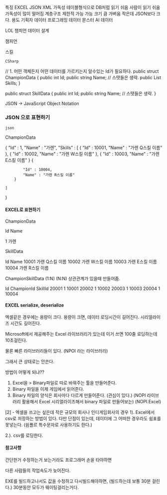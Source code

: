 ﻿특징			EXCEL							JSON				XML
가독성		테이블형식으로 DB처럼 읽기 쉬움	사람이 읽기 쉬움		가독성이 많이 떨어짐
계층구조		제한적							가능					가능
크기			큼								가벼움				작은데 JSON보다 크다.
용도			기획자 데이터						프로그래밍 데이터		몬스터 AI 데이터


LOL 챔피언 데이터 설계

챔피언

스킬

	CSharp
// 1. 어떤 객체든지 어떤 데이터를 가르키는지 알수있는 Id가 필요하다.
public struct ChampionData
{
	public int Id;
	public string Name;
	// 스탯들은 생략.
	public List<SkillData> Skills;
}

public struct SkillData
{
	public int Id;
	public string Name;
	// 스탯들은 생략.
}

JSON -> JavaScript Object Notation

### JSON 으로 표현하기
	json
ChampionData

{
	"Id" : 1,
	"Name" : "가렌",
	"Skills" : [
		{
			"Id" : 10001,
			"Name" : "가렌 Q스킬 이름"
		},
		{
			"Id" : 10002,
			"Name" : "가렌 W스킬 이름"
		},
		{
			"Id" : 10003,
			"Name" : "가렌 E스킬 이름"
		}
		{
			
			"Id" : 10004,
			"Name" : "가렌 R스킬 이름"
		}

	]
}


#### EXCEL로 표현하기

ChampionData

Id Name

1 가렌

SkillData

Id		Name
10001	가렌 Q스킬 이름
10002	가렌 W스킬 이름
10003	가렌 E스킬 이름
10004	가렌 R스킬 이름

ChampionSkillData (1:N) (N:N) 상관관계가 있을때 만들어줌.

Id		ChampionId		SkillId
20001	1				10001
20002	1				10002
20003	1				10003
20004	1				10004


#### EXCEL serialize, deserialize

엑셀같은 경우에는 용량이 크다.
용량이 크면, 데이터 로딩시간이 길어진다.
시리얼라이즈 시간도 길어진다.

Microsoft에서 제공해주는 Excel 라이브러리가 있는데
이거 쓰면 100줄 로딩하는데 10초걸린다.

물론 빠른 라이브러리들이 있다. (NPOI 라는 라이브러리)

그래서 큰 상태로는 안쓴다.

방법이 어떻게 되냐??

1. Excel을 > Binary파일로 따로 바꿔주는 툴을 만들어준다.
2. Binary 파일을 이제 게임에서 읽어준다.
3. Binary 파일의 양식은 회사마다 다르게 만들어준다.
(관심이 있다.)
(NOPI 라이브러리 활용해서 Excel 시리얼라이즈해서 binary 파일로 만들어보는)
(NOPI.Excel)


[2] - 엑셀을 쓰고는 싶은데 작은 규모의 회사나 인디게임회사의 경우
1). Excel에서 csv로 저장하는 방법이 있다.
	다만 단점이 있는데, 데이터에 그 어떠한 경우라도 쉼표를 못넣는다.
	(쉼푤르 특수문자로 사용하기도 한다.)

2.). csv를 로딩한다.


#### 참고사항



간단한거 수정하는거 보는거라도 프로그래머 손을 타야하면

다른 사람들의 작업속도가 늦어진다.

EXE를 빌드하고나서도
값을 수정하고 다시빌드해야하면,  (빌드하는데 보통 30분 걸린다.)
30분동안 모두가 웨이팅걸리는거다.